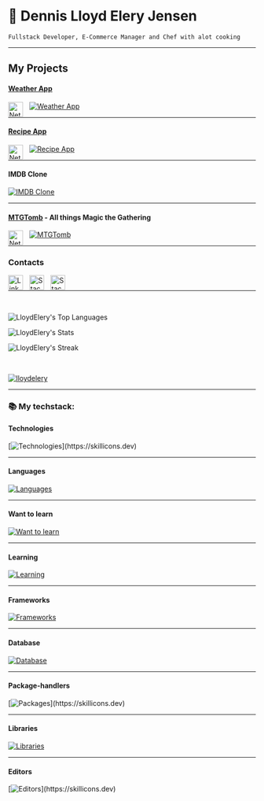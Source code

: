 # 🐊 Dennis Lloyd Elery Jensen

`Fullstack Developer, E-Commerce Manager and Chef with alot cooking`

---
## My Projects
#### [Weather App](https://wwwapp.netlify.app/)

[![Weather App](https://skillicons.dev/icons?i=ts,react,tailwind)](https://skillicons.dev)
<img align="left" alt="Netlify" width="30px" style="padding-right:10px;" src="https://cdn.jsdelivr.net/gh/devicons/devicon@latest/icons/netlify/netlify-original.svg" />

---

#### [Recipe App](https://happiermeal.netlify.app)

[![Recipe App](https://skillicons.dev/icons?i=ts,angular,tailwind)](https://skillicons.dev)
<img align="left" alt="Netlify" width="30px" style="padding-right:10px;" src="https://cdn.jsdelivr.net/gh/devicons/devicon@latest/icons/netlify/netlify-original.svg" />

---

#### IMDB Clone

[![IMDB Clone](https://skillicons.dev/icons?i=php,laravel,tailwind,vercel)](https://skillicons.dev)

---

#### [MTGTomb](https://mtg-tomb.netlify.app/) - All things Magic the Gathering

[![MTGTomb](https://skillicons.dev/icons?i=ts,react,tailwind,nodejs,mongodb,express)](https://skillicons.dev)
<img align="left" alt="Netlify" width="30px" style="padding-right:10px;" src="https://cdn.jsdelivr.net/gh/devicons/devicon@latest/icons/netlify/netlify-original.svg" />

---
### Contacts

<a href="https://www.linkedin.com/in/dennis-jensen-stockholm/">
<img align="left" alt="LinkedIn" width="30px" style="padding-right:10px;" src="https://cdn.jsdelivr.net/gh/devicons/devicon@latest/icons/linkedin/linkedin-original.svg" />
</a>
<a href="https://stackoverflow.com/users/23033980/lloyd-elery">
<img align="left" alt="StackOverflow" width="30px" style="padding-right:10px;" src="https://cdn.jsdelivr.net/gh/devicons/devicon@latest/icons/stackoverflow/stackoverflow-original.svg" />
</a>
<a href="https://discord.gg/8SRNuNXTXk">
<img align="left" alt="StackOverflow" width="30px" style="padding-right:10px;" src="https://www.svgrepo.com/show/353655/discord-icon.svg" />
</a>

</br>

---

</br>


![LloydElery's Top Languages](https://github-readme-stats.vercel.app/api/top-langs/?username=LloydElery&theme=prussian&show_icons=true&hide_border=true&layout=compact)

![LloydElery's Stats](https://github-readme-stats.vercel.app/api?username=LloydElery&theme=prussian&show_icons=true&hide_border=true&count_private=true)

![LloydElery's Streak](https://github-readme-streak-stats.herokuapp.com/?user=LloydElery&theme=prussian&hide_border=true)


</br>

<p align="left"> <a href="https://github.com/ryo-ma/github-profile-trophy"><img src="https://github-profile-trophy.vercel.app/?username=LloydElery&ryo-ma&theme=juicyfresh&column=-1&margin-w=15&&margin-h=15&no-frame=true&no-bg=true" alt="lloydelery" /></a> </p>

---

### 📚 My techstack:

#### Technologies
[![Technologies](https://skillicons.dev/icons?i=bash,powershell,docker,git,github,windows,linux,ubuntu,vercel,vite,vscode,figma,)](https://skillicons.dev)

---
#### Languages
[![Languages](https://skillicons.dev/icons?i=html,css,js,ts,php,sqlite,jquery)](https://skillicons.dev)

---
#### Want to learn
[![Want to learn](https://skillicons.dev/icons?i=deno,firebase,ruby,rails,supabase,vue)](https://skillicons.dev)

---
#### Learning
[![Learning](https://skillicons.dev/icons?i=django,flask,py,rabbitmq,redux)](https://skillicons.dev)

---
#### Frameworks
[![Frameworks](https://skillicons.dev/icons?i=angular,nextjs,react,laravel,express)](https://skillicons.dev)

---
#### Database
[![Database](https://skillicons.dev/icons?i=mysql,mongodb,postgres)](https://skillicons.dev)

---
#### Package-handlers
[![Packages](https://skillicons.dev/icons?i=npm,pnpm,bun,)](https://skillicons.dev)

---
#### Libraries
[![Libraries](https://skillicons.dev/icons?i=bootstrap,sass,failwind)](https://skillicons.dev)

---
#### Editors
[![Editors](https://skillicons.dev/icons?i=obsidian,md,norton,)](https://skillicons.dev)

